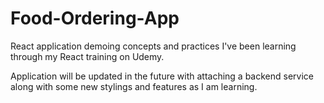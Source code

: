 ﻿# Food-Ordering-App

React application demoing concepts and practices I've been learning through my React training on Udemy.

Application will be updated in the future with attaching a backend service along with some new stylings and features as I am learning.
